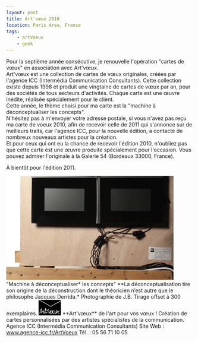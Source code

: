 ```yaml
---
layout: post
title: Art'vœux 2010
location: Paris Area, France
tags:
    - artVoeux
    - geek
---
```


Pour la septième année consécutive, je renouvelle l'opération "cartes de vœux" en association avec Art'vœux.  
Art'vœux est une collection de cartes de vœux originales, créées par l'agence ICC (Intermédia Communication Consultants). Cette collection existe depuis 1998 et produit une vingtaine de cartes de vœux par an, pour des sociétés de tous secteurs d'activités. Chaque carte est une œuvre inédite, réalisée spécialement pour le client.  
Cette année, le thème choisi pour ma carte est la "machine à déconceptualiser les concepts".  
N'hésitez pas à m'envoyer votre adresse postale, si vous n'avez pas reçu ma carte de voeux 2010, afin de recevoir celle de 2011 qui s'annonce sur de meilleurs traits, car l'agence ICC, pour la nouvelle édition, a contacté de nombreux nouveaux artistes pour la création.  
Et pour ceux qui ont eu la chance de recevoir l'édition 2010, n'oubliez pas que cette carte est une œuvre produite spécialement pour l'occasion. Vous pouvez admirer l'originale à la Galerie 54 (Bordeaux 33000, France).  
  
À bientôt pour l'édition 2011.  
  
<img src="/assets/images/blog/ArtVoeux/Photo_001.jpg" alt="" />  
"Machine à déconceptualiser* les concepts"  
**La déconceptualisation tire son origine de la déconstruction dont le théoricien n’est autre que le philosophe Jacques Derrida.*  
Photographie de J.B.  
Tirage offset à 300 exemplaires.  
  
<img src="/assets/images/blog/Logos/LogoArtVoeux_1.png" alt="" />  
**Art'vœux** de l'art pour vos vœux !  
Création de cartes personnalisées par des artistes spécialistes de la communication. Agence ICC (Intermédia Communication Consultants)  
Site Web : <a href="http://www.agence-icc.fr/ArtVoeux/" hreflang="fr">www.agence-icc.fr/ArtVoeux</a>  
Tél. : 05 56 71 10 05
